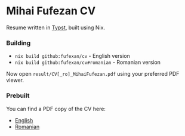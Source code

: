 # Mihai Fufezan CV

Resume written in [Typst](https://typst.app), built using Nix.

### Building

- `nix build github:fufexan/cv` - English version
- `nix build github:fufexan/cv#romanian` - Romanian version

Now open `result/CV[_ro]_MihaiFufezan.pdf` using your preferred PDF viewer.

### Prebuilt

You can find a PDF copy of the CV here:
- [English](https://github.com/fufexan/cv/files/12597646/CV_MihaiFufezan.pdf)
- [Romanian](https://github.com/fufexan/cv/files/12597656/CV_ro_MihaiFufezan.pdf)

